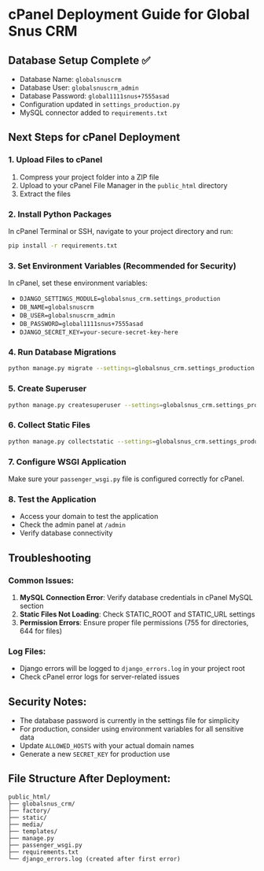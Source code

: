 # cPanel Deployment Guide for Global Snus CRM

## Database Setup Complete ✅
- Database Name: `globalsnuscrm`
- Database User: `globalsnuscrm_admin`
- Database Password: `global1111snus+7555asad`
- Configuration updated in `settings_production.py`
- MySQL connector added to `requirements.txt`

## Next Steps for cPanel Deployment

### 1. Upload Files to cPanel
1. Compress your project folder into a ZIP file
2. Upload to your cPanel File Manager in the `public_html` directory
3. Extract the files

### 2. Install Python Packages
In cPanel Terminal or SSH, navigate to your project directory and run:
```bash
pip install -r requirements.txt
```

### 3. Set Environment Variables (Recommended for Security)
In cPanel, set these environment variables:
- `DJANGO_SETTINGS_MODULE=globalsnus_crm.settings_production`
- `DB_NAME=globalsnuscrm`
- `DB_USER=globalsnuscrm_admin`
- `DB_PASSWORD=global1111snus+7555asad`
- `DJANGO_SECRET_KEY=your-secure-secret-key-here`

### 4. Run Database Migrations
```bash
python manage.py migrate --settings=globalsnus_crm.settings_production
```

### 5. Create Superuser
```bash
python manage.py createsuperuser --settings=globalsnus_crm.settings_production
```

### 6. Collect Static Files
```bash
python manage.py collectstatic --settings=globalsnus_crm.settings_production
```

### 7. Configure WSGI Application
Make sure your `passenger_wsgi.py` file is configured correctly for cPanel.

### 8. Test the Application
- Access your domain to test the application
- Check the admin panel at `/admin`
- Verify database connectivity

## Troubleshooting

### Common Issues:
1. **MySQL Connection Error**: Verify database credentials in cPanel MySQL section
2. **Static Files Not Loading**: Check STATIC_ROOT and STATIC_URL settings
3. **Permission Errors**: Ensure proper file permissions (755 for directories, 644 for files)

### Log Files:
- Django errors will be logged to `django_errors.log` in your project root
- Check cPanel error logs for server-related issues

## Security Notes:
- The database password is currently in the settings file for simplicity
- For production, consider using environment variables for all sensitive data
- Update `ALLOWED_HOSTS` with your actual domain names
- Generate a new `SECRET_KEY` for production use

## File Structure After Deployment:
```
public_html/
├── globalsnus_crm/
├── factory/
├── static/
├── media/
├── templates/
├── manage.py
├── passenger_wsgi.py
├── requirements.txt
└── django_errors.log (created after first error)
